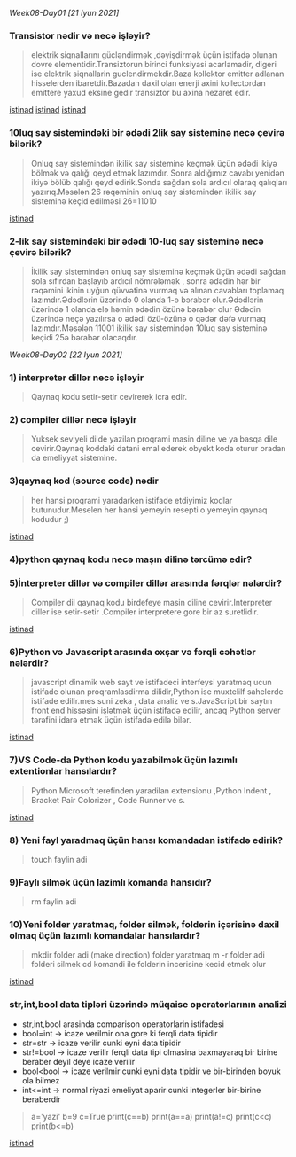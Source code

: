 *Week08-Day01 [21 Iyun 2021]*

### Transistor nədir və necə işləyir?
 > elektrik siqnallarını gücləndirmək ,dəyişdirmək üçün istifadə olunan dovre elementidir.Transiztorun birinci funksiyasi acarlamadir, digeri ise elektrik siqnallarin guclendirmekdir.Baza kollektor emitter adlanan hisselerden ibaretdir.Bazadan daxil olan enerji axini kollectordan emittere yaxud eksine gedir transiztor bu axina nezaret edir.

[ istinad](https://elektrikinfo.com/transistor-nedir/)
[ istinad](https://www.youtube.com/watch?v=7ukDKVHnac4)
[istinad](https://www.youtube.com/watch?v=-XHRu54mnbc&t=39s)

### 10luq say sistemindəki bir ədədi 2lik say sisteminə necə çevirə bilərik?
 > Onluq say sistemindən ikilik say sisteminə keçmək üçün ədədi ikiyə bölmək və qalığı qeyd etmək lazımdır. Sonra aldığımız cavabı yenidən ikiyə bölüb qalığı qeyd edirik.Sonda sağdan sola ardıcıl olaraq qalıqları yazırıq.Məsələn 26 rəqəminin onluq say sistemindən ikilik say sisteminə keçid edilməsi 26=11010

 [istinad](https://www.youtube.com/watch?v=teTrhghcORA)

### 2-lik say sistemindəki bir ədədi 10-luq say sisteminə necə çevirə bilərik?
> İkilik  say sistemindən onluq say sisteminə keçmək üçün ədədi sağdan sola sıfırdan başlayıb ardıcıl nömrələmək , sonra ədədin hər bir rəqəmini ikinin uyğun qüvvətinə vurmaq və alınan cavabları toplamaq lazımdır.Ədədlərin üzərində 0 olanda 1-ə bərabər olur.Ədədlərin üzərində 1 olanda elə həmin ədədin özünə bərabər olur Ədədin üzərində neçə yazılırsa o ədədi özü-özünə o qədər dəfə vurmaq lazımdır.Məsələn 11001 ikilik say sistemindən 10luq say sisteminə keçidi 25ə bərabər olacaqdır.












*Week08-Day02 [22 Iyun 2021]*

### 1) interpreter dillər necə işləyir
> Qaynaq kodu setir-setir cevirerek icra edir.

### 2) compiler dillər necə işləyir
> Yuksek seviyeli dilde yazilan proqrami masin diline ve ya basqa dile cevirir.Qaynaq koddaki datani emal ederek obyekt koda oturur oradan da emeliyyat sistemine.

### 3)qaynaq kod (source code) nədir
> her hansi proqrami yaradarken istifade etdiyimiz kodlar butunudur.Meselen her hansi yemeyin resepti o yemeyin qaynaq kodudur ;) 

[istinad](https://www.youtube.com/watch?v=5JsIfKwJsPY)

### 4)python qaynaq kodu necə maşın dilinə tərcümə edir?
> 
### 5)İnterpreter dillər və compiler dillər arasında fərqlər nələrdir?
> Compiler dil qaynaq kodu birdefeye masin diline cevirir.Interpreter diller ise setir-setir .Compiler interpretere gore bir az suretlidir.

[istinad](https://www.youtube.com/watch?v=am7vyHCDU14)

### 6)Python və Javascript arasında oxşar və fərqli cəhətlər nələrdir?
> javascript dinamik web sayt ve istifadeci interfeysi yaratmaq ucun istifade olunan proqramlasdirma dilidir,Python ise muxtelilf sahelerde istifade edilir.mes suni zeka , data analiz ve s.JavaScript bir saytın front end hissəsini işlətmək üçün istifadə edilir, ancaq Python server tərəfini idarə etmək üçün istifadə edilə bilər.

[istinad](https://www.freecodecamp.org/news/python-vs-javascript-what-are-the-key-differences-between-the-two-popular-programming-languages/)

### 7)VS Code-da Python kodu yazabilmək üçün lazımlı extentionlar hansılardır?
> Python Microsoft terefinden yaradilan extensionu ,Python Indent , Bracket Pair Colorizer , Code Runner ve s.

[istinad](https://www.youtube.com/watch?v=UczGcbqNqUM)

 ### 8) Yeni fayl yaradmaq üçün hansı komandadan istifadə edirik?
> touch faylin adi 

### 9)Faylı silmək üçün lazimlı komanda hansıdır?
> rm faylin adi

### 10)Yeni folder yaratmaq, folder silmək, folderin içərisinə daxil olmaq üçün lazımlı komandalar hansılardır?
> mkdir folder adi  (make direction) folder yaratmaq
> m -r folder adi  folderi silmek 
> cd komandi ile folderin incerisine kecid etmek olur

[istinad](https://medium.com/@emrekacan/temel-terminal-komutlar%C4%B1-fe08d7c54bc5)



### str,int,bool data tipləri üzərində müqaise operatorlarının analizi
 - str,int,bool arasinda comparison operatorlarin istifadesi
 - bool=int -> icaze verilmir ona gore ki  ferqli data tipidir
 - str=str -> icaze verilir cunki eyni data tipidir
 - str!=bool -> icaze verilir ferqli data tipi olmasina baxmayaraq bir birine beraber deyil deye icaze verilir
 - bool<bool -> icaze verilmir cunki eyni data tipidir ve bir-birinden boyuk ola bilmez
 - int<=int -> normal riyazi emeliyat aparir cunki integerler bir-birine beraberdir


> a='yazi'
b=9
c=True
print(c==b)
print(a==a)
print(a!=c)
print(c<c)
print(b<=b)

[istinad](https://www.w3schools.com/python/python_operators.asp)
